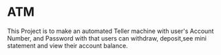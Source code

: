 # ATM
This Project is to make an automated Teller machine with 
user's Account Number, and Password with that users
 can withdraw, deposit,see mini statement and view their account balance.

